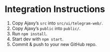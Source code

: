 # Integration Instructions

1. Copy Ajaxy’s `src` into `src/ui/telegram-web/`.
2. Copy Ajaxy’s `public` into `public/`.
3. Run `npm install`.
4. Start dev with `npm start`.
5. Commit & push to your new GitHub repo.
